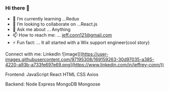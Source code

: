 ### Hi there 👋

- 🌱 I’m currently learning ...Redux
- 👯 I’m looking to collaborate on ...React.js
- 💬 Ask me about ... Anything
- 📫 How to reach me: ... jeff.conn121@gmail.com
- ⚡ Fun fact: ... It all started with a Wix support engineer(cool story)

Connect with me:
LinkedIn ![image][(https://user-images.githubusercontent.com/97195308/169159263-30d97035-a385-4220-a93b-a733fe697e69.png](https://www.linkedin.com/in/jeffrey-conn/))



Frontend:
JavaScript React HTML CSS Axios

Backend:
Node Express MongoDB Mongoose
